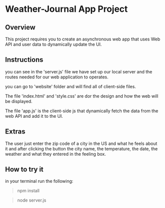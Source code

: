 # Weather-Journal App Project

## Overview
This project requires you to create an asynchronous web app that uses Web API and user data to dynamically update the UI. 

## Instructions

you can see in the 'server.js' file we have set up our local server and the routes needed for our web application to operates.

you can go to 'website' folder and will find all of client-side files.

The file 'index.html' and 'style.css' are dor the design and how the web will be displayed.

The file 'app.js' is the client-side js that dynamically fetch the data from the web API and add it to the UI.

## Extras

The user just enter the zip code of a city in the US and what he feels about it and after clicking the button the city name, the temperature, the date, the weather and what they entered in the feeling box.

## How to try it

in your terminal run the following:
 > npm install 
 
 
 > node server.js
